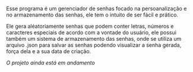 Esse programa é um gerenciador de senhas focado na persoanalização e no armazenamento das senhas, ele tem o intuito de ser fácil e prático. 

Ele gera aléatoriamente senhas que podem conter letras, números e caracteres especiais de acordo com a vontade do usuário, ele possui também um sistema de armazenamento das senhas, onde se utiliza um arquivo .json para salvar as senhas podendo visualizar a senha gerada, força dela e a sua data de criação.

*O projeto ainda está em andamento*